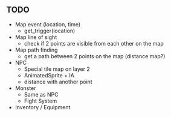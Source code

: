 ## TODO
- Map event (location, time)
  - get_trigger(location)
- Map line of sight
  - check if 2 points are visible from each other on the map
- Map path finding
  - get a path between 2 points on the map (distance map?)
- NPC
  - Special tile map on layer 2
  - AnimatedSprite + IA
  - distance with another point
- Monster
  - Same as NPC
  - Fight System
- Inventory / Equipment
